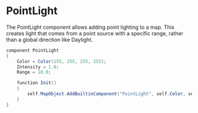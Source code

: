 # PointLight

The PointLight component allows adding point lighting to a map. This creates light that comes from a point source with a specific range, rather than a global direction like Daylight.

```csharp
component PointLight
{
    Color = Color(255, 255, 255, 255);
    Intensity = 1.0;
    Range = 10.0;

    function Init()
    {
        self.MapObject.AddBuiltinComponent("PointLight", self.Color, self.Intensity, self.Range);
    }
}
```
